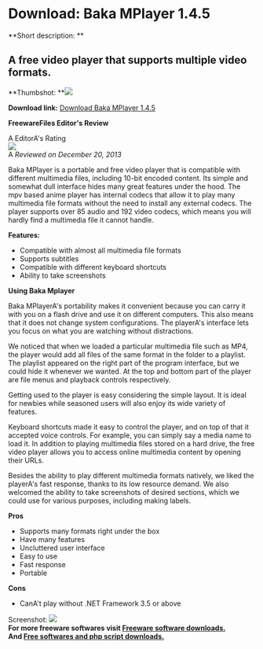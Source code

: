 # Download: Baka MPlayer 1.4.5

**Short description: **

## A free video player that supports multiple video formats.

  
**Thumbshot: **![](http://www.freewarefiles.com/screenshot/bakamplayer_md.jpg)   
  
**Download link:** [Download Baka MPlayer 1.4.5](http://freesoftwares.boysofts.com/Baka-MPlayer_program_95567.html)  
  

**FreewareFiles Editor's Review**  
  

A EditorA's Rating  
![](http://www.freewarefiles.com/images/rating/4.5.gif)  
A _Reviewed on December 20, 2013_  
  
Baka MPlayer is a portable and free video player that is compatible with
different multimedia files, including 10-bit encoded content. Its simple and
somewhat dull interface hides many great features under the hood. The mpv
based anime player has internal codecs that allow it to play many multimedia
file formats without the need to install any external codecs. The player
supports over 85 audio and 192 video codecs, which means you will hardly find
a multimedia file it cannot handle.

**Features:**

  * Compatible with almost all multimedia file formats 
  * Supports subtitles 
  * Compatible with different keyboard shortcuts 
  * Ability to take screenshots 

**Using Baka Mplayer**

Baka MPlayerA's portability makes it convenient because you can carry it with
you on a flash drive and use it on different computers. This also means that
it does not change system configurations. The playerA's interface lets you
focus on what you are watching without distractions.

We noticed that when we loaded a particular multimedia file such as MP4, the
player would add all files of the same format in the folder to a playlist. The
playlist appeared on the right part of the program interface, but we could
hide it whenever we wanted. At the top and bottom part of the player are file
menus and playback controls respectively.

Getting used to the player is easy considering the simple layout. It is ideal
for newbies while seasoned users will also enjoy its wide variety of features.

Keyboard shortcuts made it easy to control the player, and on top of that it
accepted voice controls. For example, you can simply say a media name to load
it. In addition to playing multimedia files stored on a hard drive, the free
video player allows you to access online multimedia content by opening their
URLs.

Besides the ability to play different multimedia formats natively, we liked
the playerA's fast response, thanks to its low resource demand. We also
welcomed the ability to take screenshots of desired sections, which we could
use for various purposes, including making labels.

**Pros**

  * Supports many formats right under the box 
  * Have many features 
  * Uncluttered user interface 
  * Easy to use 
  * Fast response 
  * Portable 

**Cons**

  * CanA't play without .NET Framework 3.5 or above 

  
  
Screenshot: ![](http://www.freewarefiles.com/screenshot/bakamplayer.jpg)  
**For more freeware softwares visit [Freeware software downloads.](http://freesoftwares.boysofts.com/)**   
**And [Free softwares and php script downloads.](http://www.boysofts.com/)**

